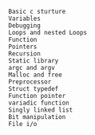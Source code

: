 	Basic c sturture
	Variables
	Debugging
	Loops and nested Loops
	Function
	Pointers
	Recursion
	Static library
	argc and argv
	Malloc and free
	Preprocessor
	Struct typedef
	Function pointer
	variadic function
	Singly linked list
	Bit manipulation
	File i/o
